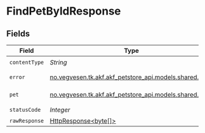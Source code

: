 # FindPetByIdResponse


## Fields

| Field                                                                                                                    | Type                                                                                                                     | Required                                                                                                                 | Description                                                                                                              |
| ------------------------------------------------------------------------------------------------------------------------ | ------------------------------------------------------------------------------------------------------------------------ | ------------------------------------------------------------------------------------------------------------------------ | ------------------------------------------------------------------------------------------------------------------------ |
| `contentType`                                                                                                            | *String*                                                                                                                 | :heavy_check_mark:                                                                                                       | N/A                                                                                                                      |
| `error`                                                                                                                  | [no.vegvesen.tk.akf.akf_petstore_api.models.shared.Error](../../models/shared/Error.md)                                  | :heavy_minus_sign:                                                                                                       | unexpected error                                                                                                         |
| `pet`                                                                                                                    | [no.vegvesen.tk.akf.akf_petstore_api.models.shared.Pet](../../models/shared/Pet.md)                                      | :heavy_minus_sign:                                                                                                       | pet response                                                                                                             |
| `statusCode`                                                                                                             | *Integer*                                                                                                                | :heavy_check_mark:                                                                                                       | N/A                                                                                                                      |
| `rawResponse`                                                                                                            | [HttpResponse<byte[]>](https://docs.oracle.com/en/java/javase/11/docs/api/java.net.http/java/net/http/HttpResponse.html) | :heavy_minus_sign:                                                                                                       | N/A                                                                                                                      |